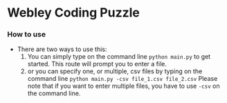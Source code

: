 # Webley Coding Puzzle

### How to use
* There are two ways to use this:
    1) You can simply type on the command line `python main.py` to get started. This route will prompt you to enter a file.
    2) or you can specify one, or multiple, csv files by typing on the command line `python main.py -csv file_1.csv file_2.csv`
Please note that if you want to enter multiple files, you have to use `-csv` on the command line.